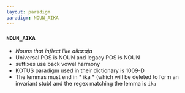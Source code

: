 ```yaml
---
layout: paradigm
paradigm: NOUN_AIKA
---
```

### ` NOUN_AIKA `

* _Nouns that inflect like aika:aja_
* Universal POS is NOUN and legacy POS is NOUN
* suffixes use back vowel harmony
* KOTUS paradigm used in their dictionary is 1009-D
* The lemmas must end in * ika * (which will be deleted to form an invariant stub) and the regex matching the lemma is ` ika `
